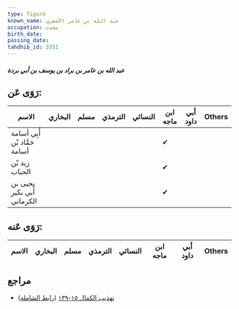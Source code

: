 ```yaml
---
type: figure
known_name: عبد الله بن عامر الأشعري
occupation: محدث
birth_date:
passing_date:
tahdhib_id: 3351
---
```

##### عبد الله بن عامر بن براد بن يوسف بن أبي بردة

## رَوَى عَن:
| الاسم                         | البخاري | مسلم | الترمذي | النسائي | ابن ماجه | أبي داود | Others |
| ----------------------------- | ------- | ---- | ------- | ------- | -------- | -------- | ------ |
| أَبِي أسامة حَمَّاد بْن أسامة |         |      |         |         | ✔        |          |        |
| زيد بْن الحباب                |         |      |         |         | ✔        |          |        |
| يحيى بن أَبي بكير الكرماني    |         |      |         |         | ✔        |          |        |
## رَوَى عَنه:
| الاسم | البخاري | مسلم | الترمذي | النسائي | ابن ماجه | أبي داود | Others |
| ----- | ------- | ---- | ------- | ------- | -------- | -------- | ------ |
## مراجع
- [تهذيب الكمال ١٥-١٣٩](obsidian://open?vault=Tahdhib-al-Kamal&file=Figures/٣٣٥١-عبد%20الله%20بن%20عامر%20بن%20براد%20بن%20يوسف%20بن%20أبي%20بردة) ([رابط الشاملة](https://shamela.ws/book/3722/7623))